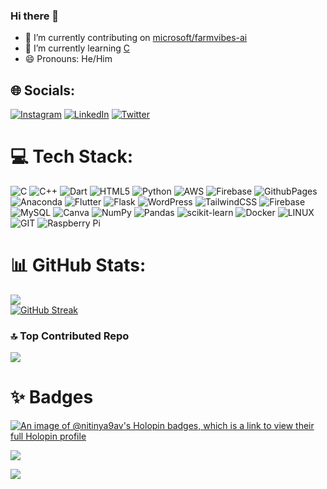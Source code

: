 ### Hi there 👋

- 🔭 I’m currently contributing on [microsoft/farmvibes-ai](https://github.com/microsoft/farmvibes-ai)
- 🌱 I’m currently learning [C](https://github.com/code50/58939117)
- 😄 Pronouns: He/Him


## 🌐 Socials:
[![Instagram](https://img.shields.io/badge/Instagram-%23E4405F.svg?logo=Instagram&logoColor=white)](https://instagram.com/nitinya9av) [![LinkedIn](https://img.shields.io/badge/LinkedIn-%230077B5.svg?logo=linkedin&logoColor=white)](https://linkedin.com/in/nitinya9av) [![Twitter](https://img.shields.io/badge/Twitter-%231DA1F2.svg?logo=Twitter&logoColor=white)](https://twitter.com/nitinya9av) 

# 💻 Tech Stack:
![C](https://img.shields.io/badge/c-%2300599C.svg?style=for-the-badge&logo=c&logoColor=white) ![C++](https://img.shields.io/badge/c++-%2300599C.svg?style=for-the-badge&logo=c%2B%2B&logoColor=white) ![Dart](https://img.shields.io/badge/dart-%230175C2.svg?style=for-the-badge&logo=dart&logoColor=white) ![HTML5](https://img.shields.io/badge/html5-%23E34F26.svg?style=for-the-badge&logo=html5&logoColor=white) ![Python](https://img.shields.io/badge/python-3670A0?style=for-the-badge&logo=python&logoColor=ffdd54) ![AWS](https://img.shields.io/badge/AWS-%23FF9900.svg?style=for-the-badge&logo=amazon-aws&logoColor=white) ![Firebase](https://img.shields.io/badge/firebase-%23039BE5.svg?style=for-the-badge&logo=firebase) ![GithubPages](https://img.shields.io/badge/github%20pages-121013?style=for-the-badge&logo=github&logoColor=white) ![Anaconda](https://img.shields.io/badge/Anaconda-%2344A833.svg?style=for-the-badge&logo=anaconda&logoColor=white) ![Flutter](https://img.shields.io/badge/Flutter-%2302569B.svg?style=for-the-badge&logo=Flutter&logoColor=white) ![Flask](https://img.shields.io/badge/flask-%23000.svg?style=for-the-badge&logo=flask&logoColor=white) ![WordPress](https://img.shields.io/badge/WordPress-%23117AC9.svg?style=for-the-badge&logo=WordPress&logoColor=white) ![TailwindCSS](https://img.shields.io/badge/tailwindcss-%2338B2AC.svg?style=for-the-badge&logo=tailwind-css&logoColor=white) ![Firebase](https://img.shields.io/badge/Firebase-039BE5?style=for-the-badge&logo=Firebase&logoColor=white) ![MySQL](https://img.shields.io/badge/mysql-%2300000f.svg?style=for-the-badge&logo=mysql&logoColor=white) ![Canva](https://img.shields.io/badge/Canva-%2300C4CC.svg?style=for-the-badge&logo=Canva&logoColor=white) ![NumPy](https://img.shields.io/badge/numpy-%23013243.svg?style=for-the-badge&logo=numpy&logoColor=white) ![Pandas](https://img.shields.io/badge/pandas-%23150458.svg?style=for-the-badge&logo=pandas&logoColor=white) ![scikit-learn](https://img.shields.io/badge/scikit--learn-%23F7931E.svg?style=for-the-badge&logo=scikit-learn&logoColor=white) ![Docker](https://img.shields.io/badge/docker-%230db7ed.svg?style=for-the-badge&logo=docker&logoColor=white) ![LINUX](https://img.shields.io/badge/Linux-FCC624?style=for-the-badge&logo=linux&logoColor=black) ![GIT](https://img.shields.io/badge/Git-fc6d26?style=for-the-badge&logo=git&logoColor=white) ![Raspberry Pi](https://img.shields.io/badge/-RaspberryPi-C51A4A?style=for-the-badge&logo=Raspberry-Pi)

# 📊 GitHub Stats:
![](https://github-readme-stats.vercel.app/api?username=nitinya9av&theme=radical&hide_border=true&include_all_commits=true&card_width=550&count_private=true&rank_icon=github)<br/>
[![GitHub Streak](https://streak-stats.demolab.com?user=nitinya9av&theme=radical&hide_border=true&card_width=550)]()

### 🔝 Top Contributed Repo
![](https://github-contributor-stats.vercel.app/api?username=nitinya9av&limit=5&theme=onedark&hide_border=true&card_width=550&combine_all_yearly_contributions=true)

# ✨ Badges
[![An image of @nitinya9av's Holopin badges, which is a link to view their full Holopin profile](https://holopin.me/nitinya9av)](https://holopin.io/@nitinya9av)

![](https://user-images.githubusercontent.com/73097560/115834477-dbab4500-a447-11eb-908a-139a6edaec5c.gif)

[![](https://visitcount.itsvg.in/api?id=nitinya9av&icon=0&color=0)](https://visitcount.itsvg.in)
